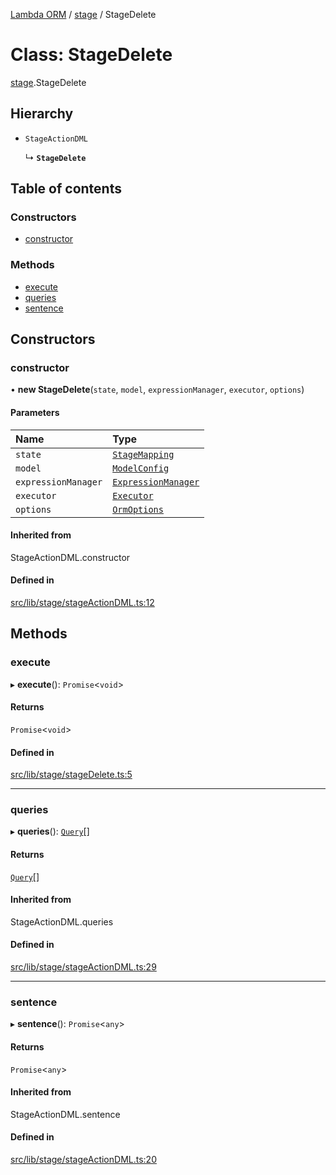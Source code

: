 [Lambda ORM](../README.md) / [stage](../modules/stage.md) / StageDelete

# Class: StageDelete

[stage](../modules/stage.md).StageDelete

## Hierarchy

- `StageActionDML`

  ↳ **`StageDelete`**

## Table of contents

### Constructors

- [constructor](stage.StageDelete.md#constructor)

### Methods

- [execute](stage.StageDelete.md#execute)
- [queries](stage.StageDelete.md#queries)
- [sentence](stage.StageDelete.md#sentence)

## Constructors

### constructor

• **new StageDelete**(`state`, `model`, `expressionManager`, `executor`, `options`)

#### Parameters

| Name | Type |
| :------ | :------ |
| `state` | [`StageMapping`](stage.StageMapping.md) |
| `model` | [`ModelConfig`](manager.ModelConfig.md) |
| `expressionManager` | [`ExpressionManager`](manager.ExpressionManager.md) |
| `executor` | [`Executor`](manager.Executor.md) |
| `options` | [`OrmOptions`](../interfaces/model.OrmOptions.md) |

#### Inherited from

StageActionDML.constructor

#### Defined in

[src/lib/stage/stageActionDML.ts:12](https://github.com/FlavioLionelRita/lambdaorm/blob/7350fa3/src/lib/stage/stageActionDML.ts#L12)

## Methods

### execute

▸ **execute**(): `Promise`<`void`\>

#### Returns

`Promise`<`void`\>

#### Defined in

[src/lib/stage/stageDelete.ts:5](https://github.com/FlavioLionelRita/lambdaorm/blob/7350fa3/src/lib/stage/stageDelete.ts#L5)

___

### queries

▸ **queries**(): [`Query`](model.Query.md)[]

#### Returns

[`Query`](model.Query.md)[]

#### Inherited from

StageActionDML.queries

#### Defined in

[src/lib/stage/stageActionDML.ts:29](https://github.com/FlavioLionelRita/lambdaorm/blob/7350fa3/src/lib/stage/stageActionDML.ts#L29)

___

### sentence

▸ **sentence**(): `Promise`<`any`\>

#### Returns

`Promise`<`any`\>

#### Inherited from

StageActionDML.sentence

#### Defined in

[src/lib/stage/stageActionDML.ts:20](https://github.com/FlavioLionelRita/lambdaorm/blob/7350fa3/src/lib/stage/stageActionDML.ts#L20)
